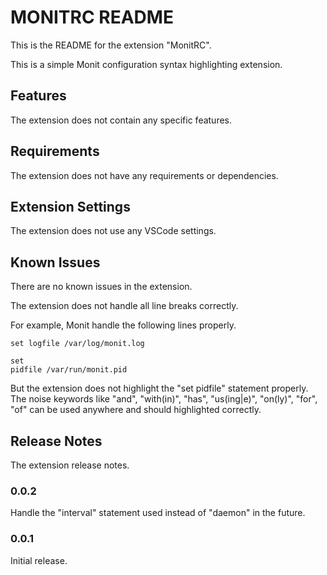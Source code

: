 # MONITRC README

This is the README for the extension "MonitRC".

This is a simple Monit configuration syntax highlighting extension.

## Features

The extension does not contain any specific features.

## Requirements

The extension does not have any requirements or dependencies.

## Extension Settings

The extension does not use any VSCode settings.

## Known Issues

There are no known issues in the extension.

The extension does not handle all line breaks correctly.

For example, Monit handle the following lines properly.

```text
set logfile /var/log/monit.log

set
pidfile /var/run/monit.pid
```

But the extension does not highlight the "set pidfile" statement properly.
The noise keywords like "and", "with(in)", "has", "us(ing|e)", "on(ly)", "for", "of" can be used anywhere and should highlighted correctly.

## Release Notes

The extension release notes.

### 0.0.2

Handle the "interval" statement used instead of "daemon" in the future.

### 0.0.1

Initial release.
